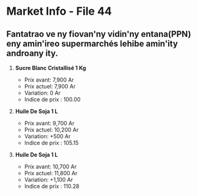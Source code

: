# Market Info - File 44

## Fantatrao ve ny fiovan'ny vidin'ny entana(PPN) eny amin'ireo supermarchés lehibe amin'ity androany ity.

1. **Sucre Blanc Cristallisé 1 Kg**
   - Prix avant: 7,900 Ar
   - Prix actuel: 7,900 Ar
   - Variation: 0 Ar
   - Indice de prix : 100.00

2. **Huile De Soja 1 L**
   - Prix avant: 9,700 Ar
   - Prix actuel: 10,200 Ar
   - Variation: +500 Ar
   - Indice de prix : 105.15

3. **Huile De Soja 1 L**
   - Prix avant: 10,700 Ar
   - Prix actuel: 11,800 Ar
   - Variation: +1,100 Ar
   - Indice de prix : 110.28

